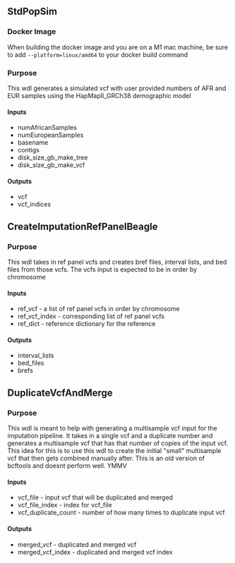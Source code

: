 ## StdPopSim
### Docker Image
When building the docker image and you are on a M1 mac machine, be sure to add `--platform=linux/amd64` to your docker build command

### Purpose

This wdl generates a simulated vcf with user provided numbers of AFR and EUR
samples using the HapMapII_GRCh38 demographic model

#### Inputs
* numAfricanSamples
* numEuropeanSamples 
* basename 
* contigs
* disk_size_gb_make_tree 
* disk_size_gb_make_vcf

#### Outputs
* vcf
* vcf_indices

## CreateImputationRefPanelBeagle

### Purpose
This wdl takes in ref panel vcfs and creates bref files,
interval lists, and bed files from those vcfs.  The vcfs
input is expected to be in order by chromosome

#### Inputs
* ref_vcf - a list of ref panel vcfs in order by chromosome
* ref_vcf_index - corresponding list of ref panel vcfs
* ref_dict - reference dictionary for the reference

#### Outputs
* interval_lists
* bed_files
* brefs

## DuplicateVcfAndMerge

### Purpose
This wdl is meant to help with generating a multisample
vcf input for the imputation pipeline.  It takes in
a single vcf and a duplicate number and generates
a multisample vcf that has that number of copies of the
input vcf.  This idea for this is to use this wdl
to create the initial "small" multisample vcf that then
gets combined manually after.  This is an old version of
bcftools and doesnt perform well. YMMV

#### Inputs
* vcf_file - input vcf that will be duplicated and merged
* vcf_file_index - index for vcf_file
* vcf_duplicate_count - number of how many times to duplicate input vcf

#### Outputs
* merged_vcf - duplicated and merged vcf
* merged_vcf_index - duplicated and merged vcf index
